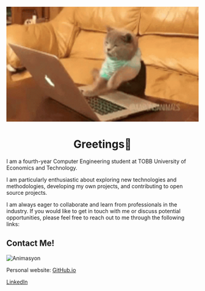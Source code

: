 <p align="center">
  
   <img src="assests/busy.gif" alt="Animasyon" width="600" height="300">
</p>


<h1 align="center">Greetings👋 </h2>
I am a fourth-year Computer Engineering student at TOBB University of Economics and Technology.


I am particularly enthusiastic about exploring new technologies and methodologies, developing my own projects, and contributing to open source projects.

I am always eager to collaborate and learn from professionals in the industry. If you would like to get in touch with me or discuss potential opportunities, please feel free to reach out to me through the following links:
<h2>Contact Me!</h2>
<img src="assests/fresh.gif" alt="Animasyon" width="100" height="100">

Personal website: [GitHub.io](https://ayse-sadioglu.github.io/Portfolio/)
<br/>  

 [LinkedIn](https://www.linkedin.com/in/aysesadioglu/)
<br/>  




